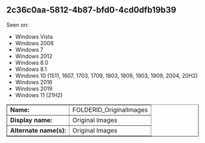 ## 2c36c0aa-5812-4b87-bfd0-4cd0dfb19b39

Seen on:
* Windows Vista
* Windows 2008
* Windows 7
* Windows 2012
* Windows 8.0
* Windows 8.1
* Windows 10 (1511, 1607, 1703, 1709, 1803, 1809, 1903, 1909, 2004, 20H2)
* Windows 2016
* Windows 2019
* Windows 11 (21H2)

<table border="1" class="docutils">
  <tbody>
    <tr>
      <td><b>Name:</b></td>
      <td>FOLDERID_OriginalImages</td>
    </tr>
    <tr>
      <td><b>Display name:</b></td>
      <td>Original Images</td>
    </tr>
    <tr>
      <td><b>Alternate name(s):</b></td>
      <td>Original Images</td>
    </tr>
  </tbody>
</table>


